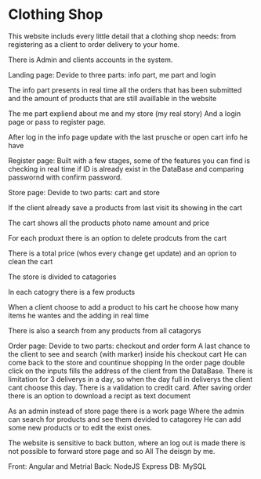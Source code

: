 # Clothing Shop
This website includs every little detail that a clothing shop needs:
from registering as a client to order delivery to your home. 

There is Admin and clients accounts in the system.

Landing page: 
Devide to three parts: info part, me part and login

The info part presents in real time all the orders that has been submitted and the amount of products that are still availlable in the website

The me part expliend about me and my store (my real story)
And a login page or pass to register page.

After log in the info page update with the last prusche or open cart info he have

Register page: 
Built with a few stages, some of the features you can find is checking in real time if ID is already exist in the DataBase and comparing passwornd with confirm password.

Store page:
Devide to two parts: cart and store

If the client already save a products from last visit its showing in the cart

The cart shows all the products photo name amount and price

For each produxt there is an option to delete prodcuts from the cart

There is a total price (whos every change get update) and an oprion to clean the cart 

The store is divided to catagories

In each catogry there is a few products

When a client choose to add a product to his cart he choose how many items he wantes and the adding in real time

There is also a search from any products from all catagorys

Order page:
Devide to two parts: checkout and order form
A last chance to the client to see and search (with marker) inside his checkout cart
He can come back to the store and countinue shopping
In the order page double click on the inputs fills the address of the client from the DataBase.
There is limitation for 3 deliverys in a day, so when the day full in deliverys the client cant choose this day.
There is a validation to credit card.
After saving order there is an option to download a recipt as text document

As an admin instead of store page there is a work page
Where the admin can search for products and see them devided to catagorey
He can add some new products or to edit the exist ones.

The website is sensitive to back button, where an log out is made there is not possible to forward store page and so
All The deisgn by me.

Front: Angular and Metrial
Back: NodeJS Express
DB: MySQL
